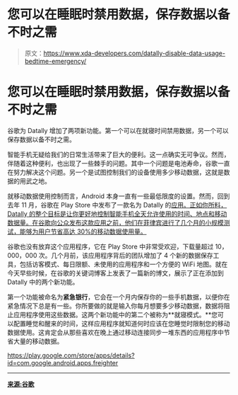 # 您可以在睡眠时禁用数据，保存数据以备不时之需

> 原文：<https://www.xda-developers.com/datally-disable-data-usage-bedtime-emergency/>

# 您可以在睡眠时禁用数据，保存数据以备不时之需

谷歌为 Datally 增加了两项新功能。第一个可以在就寝时间禁用数据，另一个可以保存数据以备不时之需。

智能手机无疑给我们的日常生活带来了巨大的便利。这一点确实无可争议。然而，伴随着这种便利，也出现了一些棘手的问题。其中一个问题是电池寿命，谷歌一直在努力解决这个问题。另一个是试图控制我们的设备使用多少移动数据，这就是数据的用武之地。

就移动数据使用控制而言，Android 本身一直有一些最低限度的设置。然而，回到去年 11 月，谷歌在 Play Store 中发布了一款名为 Datally 的[应用。正如你所料，Datally 的整个目标是让你更好地控制智能手机全天允许使用的时间、地点和移动数据量。在谷歌向公众发布这款应用之前，他们在菲律宾进行了几个月的小规模测试，能够为用户节省高达 30%的移动数据使用量。](https://www.xda-developers.com/google-datally-app/)

谷歌也没有放弃这个应用程序，它在 Play Store 中非常受欢迎，下载量超过 10，000，000 次。几个月前，该应用程序背后的团队增加了 4 个新的数据保存工具，包括访客模式、每日限额、未使用的应用程序和一个方便的 WiFi 地图。就在今天早些时候，在谷歌的关键词博客上发表了一篇新的博文，展示了正在添加到 Datally 中的两个新功能。

第一个功能被命名为**紧急银行**，它会在一个月内保存你的一些手机数据，以便你在紧急情况下总是有一些。你所要做的就是输入你每月想要多少移动数据，数据将阻止应用程序使用这些数据。这两个新功能中的第二个被称为**就寝模式。**您可以配置睡觉和醒来的时间，这样应用程序就知道何时应该在您睡觉时限制您的移动数据使用。这肯定会从那些喜欢在晚上通过移动连接同步一堆东西的应用程序中节省大量的移动数据。

https://play.google.com/store/apps/details?id=com.google.android.apps.freighter

* * *

[**来源:谷歌**](https://www.blog.google/technology/next-billion-users/datally-emergency-bank-bedtime-mode/)